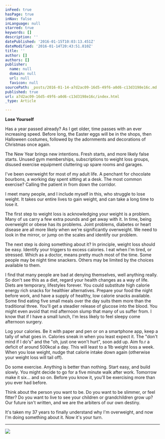 ```yaml
---
inFeed: true
hasPage: true
inNav: false
inLanguage: null
starred: true
keywords: []
description: ''
datePublished: '2016-01-15T10:03:13.451Z'
dateModified: '2016-01-14T20:43:51.810Z'
title: ''
author: []
authors: []
publisher:
  name: null
  domain: null
  url: null
  favicon: null
sourcePath: _posts/2016-01-14-a7d2ac09-16d5-49f6-a0d6-c13d3198e16c.md
published: true
url: a7d2ac09-16d5-49f6-a0d6-c13d3198e16c/index.html
_type: Article

---
```

**Lose Yourself**

Has a year passed already? As I get older, time passes with an ever increasing speed. Before long, the Easter eggs will be in the shops, then Halloween costumes, followed by the adornments and decorations of Christmas once again.

The New Year brings new intentions. Fresh starts, and more likely false starts. Unused gym memberships, subscriptions to weight loss groups, disused exercise equipment cluttering up spare rooms and garages.

I've been overweight for most of my adult life. A penchant for chocolate bourbons, a working day spent sitting at a desk. The most common exercise? Calling the patient in from down the corridor.

I meet many people, and I include myself in this, who struggle to lose weight. It takes our entire lives to gain weight, and can take a long time to lose it.

The first step to weight loss is acknowledging your weight is a problem. Many of us carry a few extra pounds and get away with it. In time, being overweight or obese has its problems. Joint problems, diabetes or heart disease are all more likely when we're significantly overweight. We need to look in the mirror, or jump on the scales and identify our problem.

The next step is doing something about it? In principle, weight loss should be easy. Identify your triggers to excess calories. I eat when I'm tired, or stressed. Which as a doctor, means pretty much most of the time. Some people may be night time snackers. Others may be limited by the choices available to them.

I find that many people are bad at denying themselves, well anything really. So don't see this as a diet, regard your health changes as a way of life. Diets are temporary, lifestyles forever. You could substitute high calorie energy rich snacks for healthier alternatives. Prepare your food the night before work, and have a supply of healthy, low calorie snacks available. Some find eating five small meals over the day suits them more than the traditional three. You'll get a steadier release of glucose into the blood. You might even avoid that mid afternoon slump that many of us suffer from. I know that if I have a small lunch, I'm less likely to feel sleepy come afternoon surgery.

Log your calories. Be it with paper and pen or on a smartphone app, keep a tally of what goes in. Calories sneak in when you least expect it. The "don't mind if I do's" and the "oh, just one won't hurt", soon add up. Aim fo.r a deficit of around 500kcal a day. This will least to a 1lb weight loss a week. When you lose weight, nudge that calorie intake down again (otherwise your weight loss will tail off).

Do some exercise. Anything is better than nothing. Start easy, and build slowly. You might decide to go for a five minute walk after work. Tomorrow make it six... and so on. Before you know it, you'll be exercising more than you ever had before.

Think about the person you want to be. Do you want to be slimmer, or feel fitter? Do you want to live to see your children or grandchildren grow up? Our future isn't written, and we are the arbiters of our own destiny.

It's taken my 37 years to finally understand why I'm overweight, and now I'm doing something about it. Now it's your turn. 

****
![](https://the-grid-user-content.s3-us-west-2.amazonaws.com/72285608-fdf8-4e78-9ac2-f3cd3c14dca9.jpg)